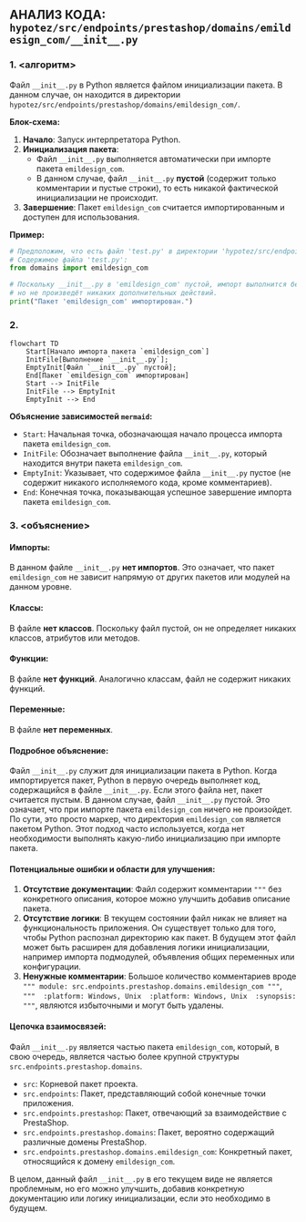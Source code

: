 ## АНАЛИЗ КОДА: `hypotez/src/endpoints/prestashop/domains/emildesign_com/__init__.py`

### 1. <алгоритм>

Файл `__init__.py` в Python является файлом инициализации пакета. В данном случае, он находится в директории `hypotez/src/endpoints/prestashop/domains/emildesign_com/`. 

**Блок-схема:**

1.  **Начало**: Запуск интерпретатора Python.
2.  **Инициализация пакета**:
    *   Файл `__init__.py` выполняется автоматически при импорте пакета `emildesign_com`.
    *   В данном случае, файл `__init__.py` **пустой** (содержит только комментарии и пустые строки), то есть никакой фактической инициализации не происходит.
3.  **Завершение**: Пакет `emildesign_com` считается импортированным и доступен для использования.

**Пример:**

```python
# Предположим, что есть файл 'test.py' в директории 'hypotez/src/endpoints/prestashop/'.
# Содержимое файла 'test.py':
from domains import emildesign_com

# Поскольку __init__.py в 'emildesign_com' пустой, импорт выполнится без проблем,
# но не произведёт никаких дополнительных действий.
print("Пакет 'emildesign_com' импортирован.")
```

### 2. <mermaid>

```mermaid
flowchart TD
    Start[Начало импорта пакета `emildesign_com`]
    InitFile[Выполнение `__init__.py`];
    EmptyInit[Файл `__init__.py` пустой];
    End[Пакет `emildesign_com` импортирован]
    Start --> InitFile
    InitFile --> EmptyInit
    EmptyInit --> End
```

**Объяснение зависимостей `mermaid`:**

*   `Start`: Начальная точка, обозначающая начало процесса импорта пакета `emildesign_com`.
*   `InitFile`: Обозначает выполнение файла `__init__.py`, который находится внутри пакета `emildesign_com`.
*   `EmptyInit`: Указывает, что содержимое файла `__init__.py` пустое (не содержит никакого исполняемого кода, кроме комментариев).
*  `End`: Конечная точка, показывающая успешное завершение импорта пакета `emildesign_com`.

### 3. <объяснение>

#### Импорты:

В данном файле `__init__.py` **нет импортов**. Это означает, что пакет `emildesign_com` не зависит напрямую от других пакетов или модулей на данном уровне.

#### Классы:

В файле **нет классов**. Поскольку файл пустой, он не определяет никаких классов, атрибутов или методов.

#### Функции:

В файле **нет функций**. Аналогично классам, файл не содержит никаких функций.

#### Переменные:

В файле **нет переменных**.

#### Подробное объяснение:

Файл `__init__.py` служит для инициализации пакета в Python. Когда импортируется пакет, Python в первую очередь выполняет код, содержащийся в файле `__init__.py`. Если этого файла нет, пакет считается пустым.
В данном случае, файл `__init__.py` пустой. Это означает, что при импорте пакета `emildesign_com` ничего не произойдет. По сути, это просто маркер, что директория `emildesign_com` является пакетом Python.
Этот подход часто используется, когда нет необходимости выполнять какую-либо инициализацию при импорте пакета.

#### Потенциальные ошибки и области для улучшения:

1.  **Отсутствие документации**: Файл содержит комментарии `"""` без конкретного описания, которое можно улучшить добавив описание пакета.
2. **Отсутствие логики**: В текущем состоянии файл никак не влияет на функциональность приложения. Он существует только для того, чтобы Python распознал директорию как пакет. В будущем этот файл может быть расширен для добавления логики инициализации, например импорта подмодулей, объявления общих переменных или конфигурации.
3.  **Ненужные комментарии**: Большое количество комментариев вроде  `""" module: src.endpoints.prestashop.domains.emildesign_com """`,  `"""  :platform: Windows, Unix  :platform: Windows, Unix  :synopsis: """`, являются избыточными и могут быть удалены.

#### Цепочка взаимосвязей:

Файл `__init__.py` является частью пакета `emildesign_com`, который, в свою очередь, является частью более крупной структуры `src.endpoints.prestashop.domains`.

*   `src`: Корневой пакет проекта.
*   `src.endpoints`: Пакет, представляющий собой конечные точки приложения.
*   `src.endpoints.prestashop`: Пакет, отвечающий за взаимодействие с PrestaShop.
*   `src.endpoints.prestashop.domains`: Пакет, вероятно содержащий различные домены PrestaShop.
*   `src.endpoints.prestashop.domains.emildesign_com`: Конкретный пакет, относящийся к домену `emildesign_com`.

В целом, данный файл `__init__.py` в его текущем виде не является проблемным, но его можно улучшить, добавив конкретную документацию или логику инициализации, если это необходимо в будущем.